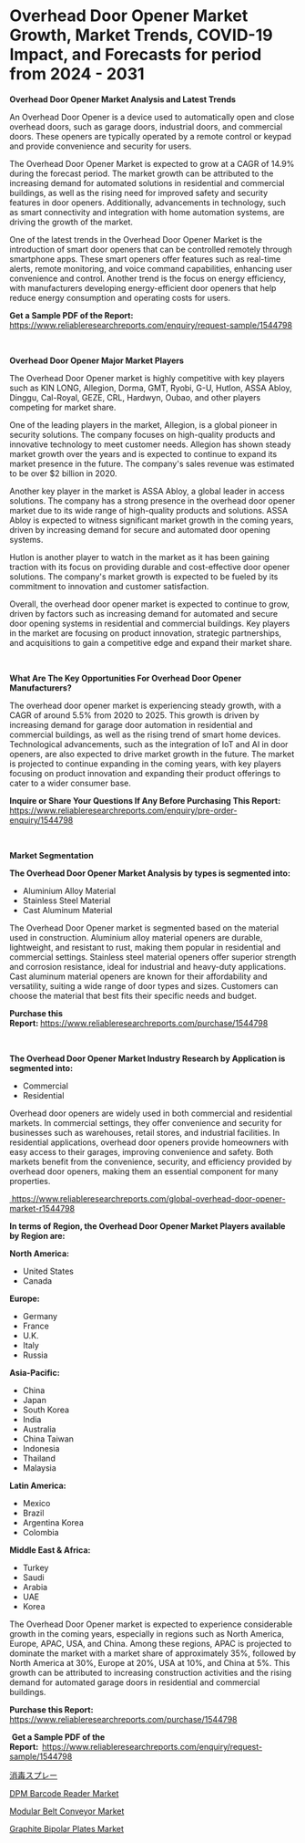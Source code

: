 <p><h1>Overhead Door Opener Market Growth, Market Trends, COVID-19 Impact, and Forecasts for period from 2024 - 2031</h1></p><p><strong>Overhead Door Opener Market Analysis and Latest Trends</strong></p>
<p><p>An Overhead Door Opener is a device used to automatically open and close overhead doors, such as garage doors, industrial doors, and commercial doors. These openers are typically operated by a remote control or keypad and provide convenience and security for users.</p><p>The Overhead Door Opener Market is expected to grow at a CAGR of 14.9% during the forecast period. The market growth can be attributed to the increasing demand for automated solutions in residential and commercial buildings, as well as the rising need for improved safety and security features in door openers. Additionally, advancements in technology, such as smart connectivity and integration with home automation systems, are driving the growth of the market.</p><p>One of the latest trends in the Overhead Door Opener Market is the introduction of smart door openers that can be controlled remotely through smartphone apps. These smart openers offer features such as real-time alerts, remote monitoring, and voice command capabilities, enhancing user convenience and control. Another trend is the focus on energy efficiency, with manufacturers developing energy-efficient door openers that help reduce energy consumption and operating costs for users.</p></p>
<p><strong>Get a Sample PDF of the Report:&nbsp;</strong> <a href="https://www.reliableresearchreports.com/enquiry/request-sample/1544798">https://www.reliableresearchreports.com/enquiry/request-sample/1544798</a></p>
<p>&nbsp;</p>
<p><strong>Overhead Door Opener Major Market Players</strong></p>
<p><p>The Overhead Door Opener market is highly competitive with key players such as KIN LONG, Allegion, Dorma, GMT, Ryobi, G-U, Hutlon, ASSA Abloy, Dinggu, Cal-Royal, GEZE, CRL, Hardwyn, Oubao, and other players competing for market share.</p><p>One of the leading players in the market, Allegion, is a global pioneer in security solutions. The company focuses on high-quality products and innovative technology to meet customer needs. Allegion has shown steady market growth over the years and is expected to continue to expand its market presence in the future. The company's sales revenue was estimated to be over $2 billion in 2020.</p><p>Another key player in the market is ASSA Abloy, a global leader in access solutions. The company has a strong presence in the overhead door opener market due to its wide range of high-quality products and solutions. ASSA Abloy is expected to witness significant market growth in the coming years, driven by increasing demand for secure and automated door opening systems.</p><p>Hutlon is another player to watch in the market as it has been gaining traction with its focus on providing durable and cost-effective door opener solutions. The company's market growth is expected to be fueled by its commitment to innovation and customer satisfaction.</p><p>Overall, the overhead door opener market is expected to continue to grow, driven by factors such as increasing demand for automated and secure door opening systems in residential and commercial buildings. Key players in the market are focusing on product innovation, strategic partnerships, and acquisitions to gain a competitive edge and expand their market share.</p></p>
<p>&nbsp;</p>
<p><strong>What Are The Key Opportunities For Overhead Door Opener Manufacturers?</strong></p>
<p><p>The overhead door opener market is experiencing steady growth, with a CAGR of around 5.5% from 2020 to 2025. This growth is driven by increasing demand for garage door automation in residential and commercial buildings, as well as the rising trend of smart home devices. Technological advancements, such as the integration of IoT and AI in door openers, are also expected to drive market growth in the future. The market is projected to continue expanding in the coming years, with key players focusing on product innovation and expanding their product offerings to cater to a wider consumer base.</p></p>
<p><strong>Inquire or Share Your Questions If Any Before Purchasing This Report:</strong> <a href="https://www.reliableresearchreports.com/enquiry/pre-order-enquiry/1544798">https://www.reliableresearchreports.com/enquiry/pre-order-enquiry/1544798</a></p>
<p>&nbsp;</p>
<p><strong>Market Segmentation</strong></p>
<p><strong>The Overhead Door Opener Market Analysis by types is segmented into:</strong></p>
<p><ul><li>Aluminium Alloy Material</li><li>Stainless Steel Material</li><li>Cast Aluminum Material</li></ul></p>
<p><p>The Overhead Door Opener market is segmented based on the material used in construction. Aluminium alloy material openers are durable, lightweight, and resistant to rust, making them popular in residential and commercial settings. Stainless steel material openers offer superior strength and corrosion resistance, ideal for industrial and heavy-duty applications. Cast aluminum material openers are known for their affordability and versatility, suiting a wide range of door types and sizes. Customers can choose the material that best fits their specific needs and budget.</p></p>
<p><strong>Purchase this Report:&nbsp;</strong><a href="https://www.reliableresearchreports.com/purchase/1544798">https://www.reliableresearchreports.com/purchase/1544798</a></p>
<p>&nbsp;</p>
<p><strong>The Overhead Door Opener Market Industry Research by Application is segmented into:</strong></p>
<p><ul><li>Commercial</li><li>Residential</li></ul></p>
<p><p>Overhead door openers are widely used in both commercial and residential markets. In commercial settings, they offer convenience and security for businesses such as warehouses, retail stores, and industrial facilities. In residential applications, overhead door openers provide homeowners with easy access to their garages, improving convenience and safety. Both markets benefit from the convenience, security, and efficiency provided by overhead door openers, making them an essential component for many properties.</p></p>
<p><a href="https://www.reliableresearchreports.com/global-overhead-door-opener-market-r1544798">&nbsp;https://www.reliableresearchreports.com/global-overhead-door-opener-market-r1544798</a></p>
<p><strong>In terms of Region, the Overhead Door Opener Market Players available by Region are:</strong></p>
<p>
    <p> <strong> North America: </strong>
        <ul>
            <li>United States</li>
            <li>Canada</li>
        </ul>
        </p> 
    <p> <strong> Europe: </strong>
        <ul>
            <li>Germany</li>
            <li>France</li>
            <li>U.K.</li>
            <li>Italy</li>
            <li>Russia</li>
        </ul>
        </p> 
    <p> <strong> Asia-Pacific: </strong>
        <ul>
            <li>China</li>
            <li>Japan</li>
            <li>South Korea</li>
            <li>India</li>
            <li>Australia</li>
            <li>China Taiwan</li>
            <li>Indonesia</li>
            <li>Thailand</li>
            <li>Malaysia</li>
        </ul>
        </p> 
    <p> <strong> Latin America: </strong>
        <ul>
            <li>Mexico</li>
            <li>Brazil</li>
            <li>Argentina Korea</li>
            <li>Colombia</li>
        </ul>
        </p> 
    <p> <strong> Middle East & Africa: </strong>
        <ul>
            <li>Turkey</li>
            <li>Saudi</li>
            <li>Arabia</li>
            <li>UAE</li>
            <li>Korea</li>
        </ul>
    </p>
    </p>
<p><p>The Overhead Door Opener market is expected to experience considerable growth in the coming years, especially in regions such as North America, Europe, APAC, USA, and China. Among these regions, APAC is projected to dominate the market with a market share of approximately 35%, followed by North America at 30%, Europe at 20%, USA at 10%, and China at 5%. This growth can be attributed to increasing construction activities and the rising demand for automated garage doors in residential and commercial buildings.</p></p>
<p><strong>Purchase this Report: </strong><a href="https://www.reliableresearchreports.com/purchase/1544798">https://www.reliableresearchreports.com/purchase/1544798</a></p>
<p>&nbsp;<strong>Get a Sample PDF of the Report:&nbsp;&nbsp;</strong><a href="https://www.reliableresearchreports.com/enquiry/request-sample/1544798">https://www.reliableresearchreports.com/enquiry/request-sample/1544798</a></p>
<p><strong></strong></p>
<p><p><a href="https://github.com/oqxogxyvqe90775/Market-Research-Report-List-1/blob/main/556612528387.md">消毒スプレー</a></p><p><a href="https://view.publitas.com/reportprime-1/dpm-barcode-reader-market-insights-into-market-cagr-market-trends-and-growth-strategies/">DPM Barcode Reader Market</a></p><p><a href="https://github.com/RoccoManning/Market-Research-Report-List-4/blob/main/modular-belt-conveyor-market.md">Modular Belt Conveyor Market</a></p><p><a href="https://military-diascia-e68.notion.site/Graphite-Bipolar-Plates-Market-Comprehensive-Assessment-by-Type-Application-and-Geography-de0365bab7894a00a80db3482aa55986">Graphite Bipolar Plates Market</a></p></p>